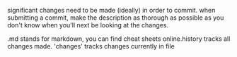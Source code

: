 significant changes need to be made (ideally) in order to commit. when submitting a commit, make the description as thorough as possible as you don't know when you'll next be looking at the changes.

.md stands for markdown, you can find cheat sheets online.history tracks all changes made. 'changes' tracks changes currently in file